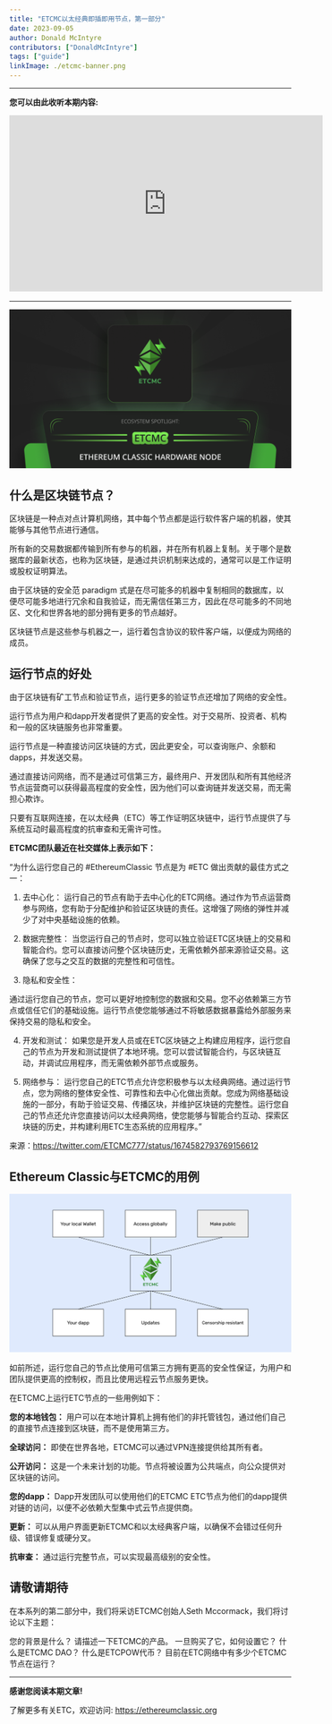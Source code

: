 ```yaml
---
title: "ETCMC以太经典即插即用节点，第一部分"
date: 2023-09-05
author: Donald McIntyre
contributors: ["DonaldMcIntyre"]
tags: ["guide"]
linkImage: ./etcmc-banner.png
---
```


---
**您可以由此收听本期内容:**

<iframe width="560" height="315" src="https://www.youtube.com/embed/yqyrDG5nlkE" title="YouTube video player" frameborder="0" allow="accelerometer; autoplay; clipboard-write; encrypted-media; gyroscope; picture-in-picture; web-share" allowfullscreen></iframe>

---

![ETCMC](./etcmc-banner.png)

## 什么是区块链节点？
区块链是一种点对点计算机网络，其中每个节点都是运行软件客户端的机器，使其能够与其他节点进行通信。

所有新的交易数据都传输到所有参与的机器，并在所有机器上复制。关于哪个是数据库的最新状态，也称为区块链，是通过共识机制来达成的，通常可以是工作证明或股权证明算法。

由于区块链的安全范 paradigm 式是在尽可能多的机器中复制相同的数据库，以便尽可能多地进行冗余和自我验证，而无需信任第三方，因此在尽可能多的不同地区、文化和世界各地的部分拥有更多的节点越好。

区块链节点是这些参与机器之一，运行着包含协议的软件客户端，以便成为网络的成员。

## 运行节点的好处
由于区块链有矿工节点和验证节点，运行更多的验证节点还增加了网络的安全性。

运行节点为用户和dapp开发者提供了更高的安全性。对于交易所、投资者、机构和一般的区块链服务也非常重要。

运行节点是一种直接访问区块链的方式，因此更安全，可以查询账户、余额和dapps，并发送交易。

通过直接访问网络，而不是通过可信第三方，最终用户、开发团队和所有其他经济节点运营商可以获得最高程度的安全性，因为他们可以查询链并发送交易，而无需担心欺诈。

只要有互联网连接，在以太经典（ETC）等工作证明区块链中，运行节点提供了与系统互动时最高程度的抗审查和无需许可性。

**ETCMC团队最近在社交媒体上表示如下：**

“为什么运行您自己的 #EthereumClassic 节点是为 #ETC 做出贡献的最佳方式之一：

1. 去中心化：
运行自己的节点有助于去中心化的ETC网络。通过作为节点运营商参与网络，您有助于分配维护和验证区块链的责任。这增强了网络的弹性并减少了对中央基础设施的依赖。

2. 数据完整性：
当您运行自己的节点时，您可以独立验证ETC区块链上的交易和智能合约。您可以直接访问整个区块链历史，无需依赖外部来源验证交易。这确保了您与之交互的数据的完整性和可信性。

3. 隐私和安全性：

通过运行您自己的节点，您可以更好地控制您的数据和交易。您不必依赖第三方节点或信任它们的基础设施。运行节点使您能够通过不将敏感数据暴露给外部服务来保持交易的隐私和安全。

4. 开发和测试：
如果您是开发人员或在ETC区块链之上构建应用程序，运行您自己的节点为开发和测试提供了本地环境。您可以尝试智能合约，与区块链互动，并调试应用程序，而无需依赖外部节点或服务。

5. 网络参与：
运行您自己的ETC节点允许您积极参与以太经典网络。通过运行节点，您为网络的整体安全性、可靠性和去中心化做出贡献。您成为网络基础设施的一部分，有助于验证交易、传播区块，并维护区块链的完整性。运行您自己的节点还允许您直接访问以太经典网络，使您能够与智能合约互动、探索区块链的历史，并构建利用ETC生态系统的应用程序。”

来源：https://twitter.com/ETCMC777/status/1674582793769156612

## Ethereum Classic与ETCMC的用例

![](1.png)

如前所述，运行您自己的节点比使用可信第三方拥有更高的安全性保证，为用户和团队提供更高的控制权，而且比使用远程云节点服务更快。

在ETCMC上运行ETC节点的一些用例如下：

**您的本地钱包：** 用户可以在本地计算机上拥有他们的非托管钱包，通过他们自己的直接节点连接到区块链，而不是使用第三方。

**全球访问：** 即使在世界各地，ETCMC可以通过VPN连接提供给其所有者。

**公开访问：** 这是一个未来计划的功能。节点将被设置为公共端点，向公众提供对区块链的访问。

**您的dapp：** Dapp开发团队可以使用他们的ETCMC ETC节点为他们的dapp提供对链的访问，以便不必依赖大型集中式云节点提供商。

**更新：** 可以从用户界面更新ETCMC和以太经典客户端，以确保不会错过任何升级、错误修复或硬分叉。

**抗审查：** 通过运行完整节点，可以实现最高级别的安全性。

## 请敬请期待

在本系列的第二部分中，我们将采访ETCMC创始人Seth Mccormack，我们将讨论以下主题：

您的背景是什么？
请描述一下ETCMC的产品。
一旦购买了它，如何设置它？
什么是ETCMC DAO？
什么是ETCPOW代币？
目前在ETC网络中有多少个ETCMC节点在运行？

---

**感谢您阅读本期文章!**

了解更多有关ETC，欢迎访问: https://ethereumclassic.org
